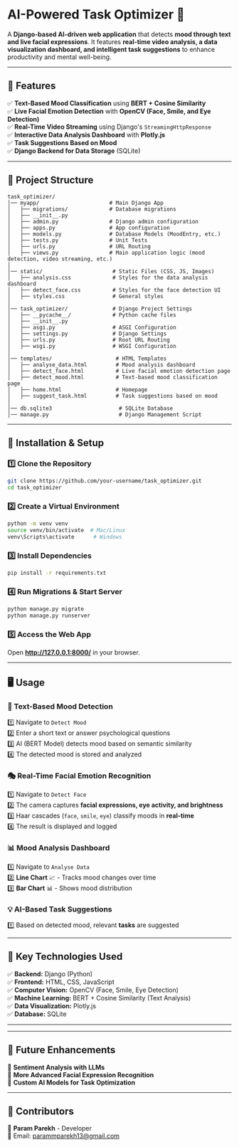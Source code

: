 # **AI-Powered Task Optimizer 🚀**  
A **Django-based AI-driven web application** that detects **mood through text and live facial expressions**. It features **real-time video analysis, a data visualization dashboard, and intelligent task suggestions** to enhance productivity and mental well-being.  

---

## **📌 Features**  

✅ **Text-Based Mood Classification** using **BERT + Cosine Similarity**  
✅ **Live Facial Emotion Detection** with **OpenCV (Face, Smile, and Eye Detection)**  
✅ **Real-Time Video Streaming** using Django's `StreamingHttpResponse`  
✅ **Interactive Data Analysis Dashboard** with **Plotly.js**  
✅ **Task Suggestions Based on Mood**  
✅ **Django Backend for Data Storage** (SQLite)  

---

## **📂 Project Structure**  

```
task_optimizer/
│── myapp/                      # Main Django App
│   ├── migrations/             # Database migrations
│   ├── __init__.py
│   ├── admin.py                # Django admin configuration
│   ├── apps.py                 # App configuration
│   ├── models.py               # Database Models (MoodEntry, etc.)
│   ├── tests.py                # Unit Tests
│   ├── urls.py                 # URL Routing
│   ├── views.py                # Main application logic (mood detection, video streaming, etc.)
│
│── static/                      # Static Files (CSS, JS, Images)
│   ├── analysis.css             # Styles for the data analysis dashboard
│   ├── detect_face.css          # Styles for the face detection UI
│   ├── styles.css               # General styles
│
│── task_optimizer/              # Django Project Settings
│   ├── __pycache__/             # Python cache files
│   ├── __init__.py
│   ├── asgi.py                  # ASGI Configuration
│   ├── settings.py              # Django Settings
│   ├── urls.py                  # Root URL Routing
│   ├── wsgi.py                  # WSGI Configuration
│
│── templates/                    # HTML Templates
│   ├── analyse_data.html         # Mood analysis dashboard
│   ├── detect_face.html          # Live facial emotion detection page
│   ├── detect_mood.html          # Text-based mood classification page
│   ├── home.html                 # Homepage
│   ├── suggest_task.html         # Task suggestions based on mood
│
│── db.sqlite3                     # SQLite Database
│── manage.py                      # Django Management Script
```

---

## **🚀 Installation & Setup**  

### **1️⃣ Clone the Repository**  
```sh
git clone https://github.com/your-username/task_optimizer.git
cd task_optimizer
```

### **2️⃣ Create a Virtual Environment**  
```sh
python -m venv venv
source venv/bin/activate  # Mac/Linux
venv\Scripts\activate      # Windows
```

### **3️⃣ Install Dependencies**  
```sh
pip install -r requirements.txt
```

### **4️⃣ Run Migrations & Start Server**  
```sh
python manage.py migrate
python manage.py runserver
```

### **5️⃣ Access the Web App**  
Open **http://127.0.0.1:8000/** in your browser.

---

## **🖥️ Usage**  

### **🌟 Text-Based Mood Detection**  
1️⃣ Navigate to `Detect Mood`  
2️⃣ Enter a short text or answer psychological questions  
3️⃣ AI (BERT Model) detects mood based on semantic similarity  
4️⃣ The detected mood is stored and analyzed  

### **🎭 Real-Time Facial Emotion Recognition**  
1️⃣ Navigate to `Detect Face`  
2️⃣ The camera captures **facial expressions, eye activity, and brightness**  
3️⃣ Haar cascades (`face`, `smile`, `eye`) classify moods in **real-time**  
4️⃣ The result is displayed and logged  

### **📊 Mood Analysis Dashboard**  
1️⃣ Navigate to `Analyse Data`  
2️⃣ **Line Chart** 📈 - Tracks mood changes over time  
3️⃣ **Bar Chart** 📊 - Shows mood distribution  

### **💡 AI-Based Task Suggestions**  
1️⃣ Based on detected mood, relevant **tasks** are suggested  

---

## **📌 Key Technologies Used**  

✅ **Backend:** Django (Python)  
✅ **Frontend:** HTML, CSS, JavaScript  
✅ **Computer Vision:** OpenCV (Face, Smile, Eye Detection)  
✅ **Machine Learning:** BERT + Cosine Similarity (Text Analysis)  
✅ **Data Visualization:** Plotly.js  
✅ **Database:** SQLite  

---


---

## **🚀 Future Enhancements**  
🔹 **Sentiment Analysis with LLMs**  
🔹 **More Advanced Facial Expression Recognition**  
🔹 **Custom AI Models for Task Optimization**  

---

## **📌 Contributors**  
👤 **Param Parekh** - Developer  
📧 Email: parammparekh13@gmail.com
